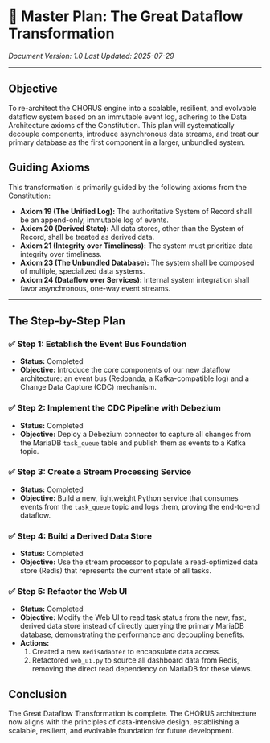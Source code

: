 # 🔱 Master Plan: The Great Dataflow Transformation

_Document Version: 1.0_
_Last Updated: 2025-07-29_

---

## Objective

To re-architect the CHORUS engine into a scalable, resilient, and evolvable dataflow system based on an immutable event log, adhering to the Data Architecture axioms of the Constitution. This plan will systematically decouple components, introduce asynchronous data streams, and treat our primary database as the first component in a larger, unbundled system.

## Guiding Axioms

This transformation is primarily guided by the following axioms from the Constitution:

-   **Axiom 19 (The Unified Log):** The authoritative System of Record shall be an append-only, immutable log of events.
-   **Axiom 20 (Derived State):** All data stores, other than the System of Record, shall be treated as derived data.
-   **Axiom 21 (Integrity over Timeliness):** The system must prioritize data integrity over timeliness.
-   **Axiom 23 (The Unbundled Database):** The system shall be composed of multiple, specialized data systems.
-   **Axiom 24 (Dataflow over Services):** Internal system integration shall favor asynchronous, one-way event streams.

---

## The Step-by-Step Plan

### ✅ Step 1: Establish the Event Bus Foundation
-   **Status:** Completed
-   **Objective:** Introduce the core components of our new dataflow architecture: an event bus (Redpanda, a Kafka-compatible log) and a Change Data Capture (CDC) mechanism.

### ✅ Step 2: Implement the CDC Pipeline with Debezium
-   **Status:** Completed
-   **Objective:** Deploy a Debezium connector to capture all changes from the MariaDB `task_queue` table and publish them as events to a Kafka topic.

### ✅ Step 3: Create a Stream Processing Service
-   **Status:** Completed
-   **Objective:** Build a new, lightweight Python service that consumes events from the `task_queue` topic and logs them, proving the end-to-end dataflow.

### ✅ Step 4: Build a Derived Data Store
-   **Status:** Completed
-   **Objective:** Use the stream processor to populate a read-optimized data store (Redis) that represents the current state of all tasks.

### ✅ Step 5: Refactor the Web UI
-   **Status:** Completed
-   **Objective:** Modify the Web UI to read task status from the new, fast, derived data store instead of directly querying the primary MariaDB database, demonstrating the performance and decoupling benefits.
-   **Actions:**
    1.  Created a new `RedisAdapter` to encapsulate data access.
    2.  Refactored `web_ui.py` to source all dashboard data from Redis, removing the direct read dependency on MariaDB for these views.

## Conclusion

The Great Dataflow Transformation is complete. The CHORUS architecture now aligns with the principles of data-intensive design, establishing a scalable, resilient, and evolvable foundation for future development.
